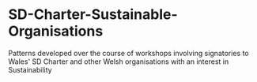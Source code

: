 # SD-Charter-Sustainable-Organisations
Patterns developed over the course of workshops involving signatories to Wales' SD Charter and other Welsh organisations with an interest in Sustainability

